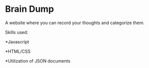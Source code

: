 # Brain Dump
A website where you can record your thoughts and categorize them.

Skills used:

*Javascript

*HTML/CSS

*Utilization of JSON documents
